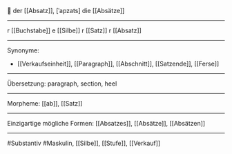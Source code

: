 🔵 der [[Absatz]], [ˈapzats]
die [[Absätze]]

---

r [[Buchstabe]]
e [[Silbe]]
r [[Satz]]
r [[Absatz]]

---

Synonyme:

- [[Verkaufseinheit]], [[Paragraph]], [[Abschnitt]], [[Satzende]], [[Ferse]]

---

Übersetzung: paragraph, section, heel

---

Morpheme:
[[ab]], [[Satz]]

---

Einzigartige mögliche Formen: [[Absatzes]], [[Absätze]], [[Absätzen]]

---

#Substantiv #Maskulin, [[Silbe]], [[Stufe]], [[Verkauf]]
